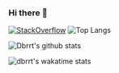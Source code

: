 ### Hi there 👋

[![StackOverflow](https://github-readme-stackoverflow.vercel.app/?userID=8483084)](https://stackoverflow.com/users/8483084/dbrrt)
![Top Langs](https://github-readme-stats.vercel.app/api/top-langs/?username=dbrrt)

![Dbrrt's github stats](https://github-readme-stats.vercel.app/api?username=dbrrt&show_icons=true&count_private=true&hide=stars&include_all_commits=true&theme=blueberry&show_icons=true)

![dbrrt's wakatime stats](https://github-readme-stats.vercel.app/api/wakatime?username=f55940d3-29a7-416c-a624-734033b6e060&theme=blueberry)
